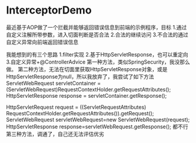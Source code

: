 # InterceptorDemo
最近基于AOP做了一个拦截并能够返回错误信息到前端的示例程序，目标
1.通过自定义注解所带参数，进入切面判断是否合法
2.合法的继续访问
3.不合法的通过自定义异常向前端返回错误信息

我能想到的有三个思路
1.filter实现
2.基于HttpServletResponse，也可以重定向
3.自定义异常+@ControllerAdvice
第一种方法，类似SpringSecurity，我没那么做。
第二种方法，无法在切面里获取HttpServletResponse对象，或是HttpServletResponse为null，所以我放弃了，我尝试了如下方法
ServletWebRequest servletContainer = (ServletWebRequest)RequestContextHolder.getRequestAttributes();
HttpServletResponse response = servletContainer.getResponse();

HttpServletRequest request = ((ServletRequestAttributes) RequestContextHolder.getRequestAttributes()).getRequest();
ServletWebRequest servletWebRequest=new ServletWebRequest(request);
HttpServletResponse response=servletWebRequest.getResponse();
都不行
第三种方法，调通了，自己还无法评估优劣
